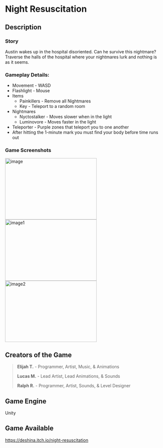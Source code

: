 # Night Resuscitation

## Description
### Story
​Austin wakes up in the hospital disoriented. Can he survive this nightmare? Traverse the halls of the hospital where your nightmares lurk and nothing is as it seems.
### Gameplay Details:
- Movement - WASD
- Flashlight - Mouse
- Items
  - Painkillers - Remove all Nightmares
  - Key - Teleport to a random room
- Nightmares
  - Nyctostalker - Moves slower when in the light
  - Luminovore - Moves faster in the light
- Teleporter - Purple zones that teleport you to one another
- After hitting the 1-minute mark you must find your body before time runs out

### Game Screenshots
<img src="https://github.com/user-attachments/assets/b34c2c2a-55f7-4288-8c2b-c52ccb9d2828" alt="image" width="300" height="200"/>
<img src="https://github.com/user-attachments/assets/3e16b1f0-47a8-4f93-8dac-7ea2d6cd777c" alt="image1" width="300" height="200"/>
<img src="https://github.com/user-attachments/assets/5ae39652-09e0-4365-add7-0bb44b3130ed" alt="image2" width="300" height="200"/>

## Creators of the Game
>**Elijah T.** - Programmer, Artist, Music, & Animations
>
>**Lucas M.** - Lead Artist, Lead Animations, & Sounds
>
>**Ralph R.** - Programmer, Artist, Sounds, & Level Designer

## Game Engine
Unity

## Game Available
https://deshina.itch.io/night-resuscitation
